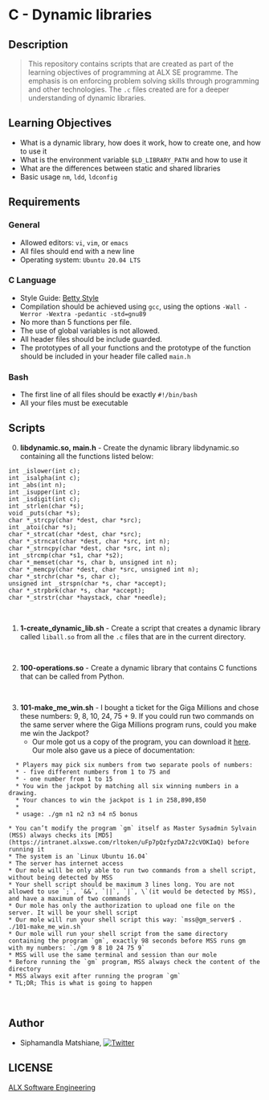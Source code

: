 # C - Dynamic libraries

## Description
> This repository contains scripts that are created as part of the learning objectives of programming at ALX SE programme. The emphasis is on enforcing problem solving skills through programming and other technologies. The `.c` files created are for a deeper understanding of dynamic libraries.

## Learning Objectives
* What is a dynamic library, how does it work, how to create one, and how to use it
* What is the environment variable `$LD_LIBRARY_PATH` and how to use it
* What are the differences between static and shared libraries
* Basic usage `nm`, `ldd`, `ldconfig`

## Requirements

### General
- Allowed editors: `vi`, `vim`, or `emacs`
- All files should end with a new line
- Operating system: `Ubuntu 20.04 LTS`

### C Language

- Style Guide: [Betty Style](https://github.com/alx-tools/Betty/tree/master)
- Compilation should be achieved using `gcc`, using the options `-Wall -Werror -Wextra -pedantic -std=gnu89`
- No more than 5 functions per file.
- The use of global variables is not allowed.
- All header files should be include guarded.
- The prototypes of all your functions and the prototype of the function should be included in your header file called `main.h`

### Bash
- The first line of all files should be exactly `#!/bin/bash`
- All your files must be executable

## Scripts
0. **libdynamic.so, main.h** - Create the dynamic library libdynamic.so containing all the functions listed below:
```int _putchar(char c);
int _islower(int c);
int _isalpha(int c);
int _abs(int n);
int _isupper(int c);
int _isdigit(int c);
int _strlen(char *s);
void _puts(char *s);
char *_strcpy(char *dest, char *src);
int _atoi(char *s);
char *_strcat(char *dest, char *src);
char *_strncat(char *dest, char *src, int n);
char *_strncpy(char *dest, char *src, int n);
int _strcmp(char *s1, char *s2);
char *_memset(char *s, char b, unsigned int n);
char *_memcpy(char *dest, char *src, unsigned int n);
char *_strchr(char *s, char c);
unsigned int _strspn(char *s, char *accept);
char *_strpbrk(char *s, char *accept);
char *_strstr(char *haystack, char *needle);
```

<br>

1. **1-create_dynamic_lib.sh** - Create a script that creates a dynamic library called `liball.so` from all the `.c` files that are in the current directory.
<br>

2. **100-operations.so** - Create a dynamic library that contains C functions that can be called from Python.
<br>

3. **101-make_me_win.sh** - I bought a ticket for the Giga Millions and chose these numbers: 9, 8, 10, 24, 75 + 9. If you could run two commands on the same server where the Giga Millions program runs, could you make me win the Jackpot?
    * Our mole got us a copy of the program, you can download it [here](https://github.com/alx-tools/0x18.c). Our mole also gave us a piece of documentation:
```Giga Millions program                                                                                    
  * Players may pick six numbers from two separate pools of numbers:                                                
  * - five different numbers from 1 to 75 and                                                                       
  * - one number from 1 to 15                                                                                       
  * You win the jackpot by matching all six winning numbers in a drawing.                                           
  * Your chances to win the jackpot is 1 in 258,890,850                                                             
  *                                                                                                                 
  * usage: ./gm n1 n2 n3 n4 n5 bonus
```

    * You can’t modify the program `gm` itself as Master Sysadmin Sylvain (MSS) always checks its [MD5](https://intranet.alxswe.com/rltoken/uFp7pQzfyzDA7z2cVOKIaQ) before running it
    * The system is an `Linux Ubuntu 16.04`
    * The server has internet access
    * Our mole will be only able to run two commands from a shell script, without being detected by MSS
    * Your shell script should be maximum 3 lines long. You are not allowed to use `;`, `&&`, `||`, `|`, \`(it would be detected by MSS), and have a maximum of two commands
    * Our mole has only the authorization to upload one file on the server. It will be your shell script
    * Our mole will run your shell script this way: `mss@gm_server$ . ./101-make_me_win.sh`
    * Our mole will run your shell script from the same directory containing the program `gm`, exactly 98 seconds before MSS runs gm with my numbers: `./gm 9 8 10 24 75 9`
    * MSS will use the same terminal and session than our mole
    * Before running the `gm` program, MSS always check the content of the directory
    * MSS always exit after running the program `gm`
    * TL;DR; This is what is going to happen
<br>

## Author
* Siphamandla Matshiane, [![Twitter](http://i.imgur.com/wWzX9uB.png)](https://twitter.com/sbumatshiane916)

## LICENSE
[ALX Software Engineering](https://www.alxafrica.com/software-engineering/)
